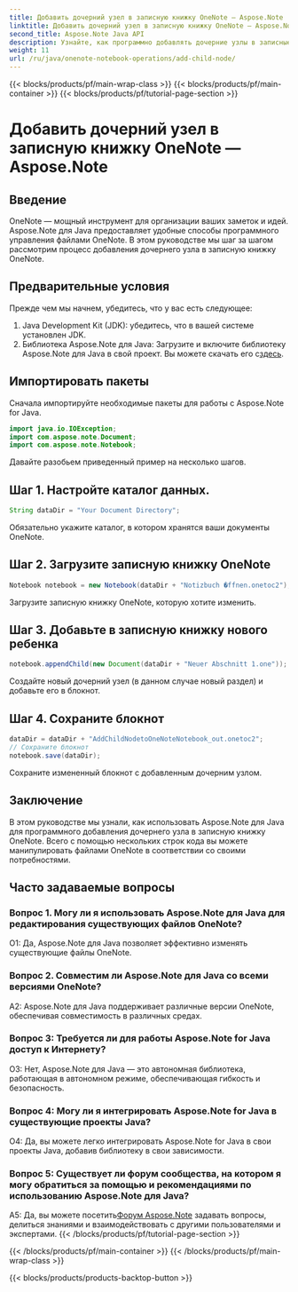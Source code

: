 ```yaml
---
title: Добавить дочерний узел в записную книжку OneNote — Aspose.Note
linktitle: Добавить дочерний узел в записную книжку OneNote — Aspose.Note
second_title: Aspose.Note Java API
description: Узнайте, как программно добавлять дочерние узлы в записные книжки OneNote с помощью Aspose.Note для Java. Улучшите организацию заметок без особых усилий.
weight: 11
url: /ru/java/onenote-notebook-operations/add-child-node/
---
```


{{< blocks/products/pf/main-wrap-class >}}
{{< blocks/products/pf/main-container >}}
{{< blocks/products/pf/tutorial-page-section >}}

# Добавить дочерний узел в записную книжку OneNote — Aspose.Note

## Введение

OneNote — мощный инструмент для организации ваших заметок и идей. Aspose.Note для Java предоставляет удобные способы программного управления файлами OneNote. В этом руководстве мы шаг за шагом рассмотрим процесс добавления дочернего узла в записную книжку OneNote.

## Предварительные условия

Прежде чем мы начнем, убедитесь, что у вас есть следующее:

1. Java Development Kit (JDK): убедитесь, что в вашей системе установлен JDK.
2.  Библиотека Aspose.Note для Java: Загрузите и включите библиотеку Aspose.Note для Java в свой проект. Вы можете скачать его с[здесь](https://releases.aspose.com/note/java/).

## Импортировать пакеты

Сначала импортируйте необходимые пакеты для работы с Aspose.Note for Java.

```java
import java.io.IOException;
import com.aspose.note.Document;
import com.aspose.note.Notebook;
```

Давайте разобьем приведенный пример на несколько шагов.

## Шаг 1. Настройте каталог данных.

```java
String dataDir = "Your Document Directory";
```

Обязательно укажите каталог, в котором хранятся ваши документы OneNote.

## Шаг 2. Загрузите записную книжку OneNote

```java
Notebook notebook = new Notebook(dataDir + "Notizbuch �ffnen.onetoc2");
```

Загрузите записную книжку OneNote, которую хотите изменить.

## Шаг 3. Добавьте в записную книжку нового ребенка

```java
notebook.appendChild(new Document(dataDir + "Neuer Abschnitt 1.one"));
```

Создайте новый дочерний узел (в данном случае новый раздел) и добавьте его в блокнот.

## Шаг 4. Сохраните блокнот

```java
dataDir = dataDir + "AddChildNodetoOneNoteNotebook_out.onetoc2";
// Сохраните блокнот
notebook.save(dataDir);
```

Сохраните измененный блокнот с добавленным дочерним узлом.

## Заключение

В этом руководстве мы узнали, как использовать Aspose.Note для Java для программного добавления дочернего узла в записную книжку OneNote. Всего с помощью нескольких строк кода вы можете манипулировать файлами OneNote в соответствии со своими потребностями.

## Часто задаваемые вопросы

### Вопрос 1. Могу ли я использовать Aspose.Note для Java для редактирования существующих файлов OneNote?

О1: Да, Aspose.Note для Java позволяет эффективно изменять существующие файлы OneNote.

### Вопрос 2. Совместим ли Aspose.Note для Java со всеми версиями OneNote?

A2: Aspose.Note для Java поддерживает различные версии OneNote, обеспечивая совместимость в различных средах.

### Вопрос 3: Требуется ли для работы Aspose.Note for Java доступ к Интернету?

О3: Нет, Aspose.Note для Java — это автономная библиотека, работающая в автономном режиме, обеспечивающая гибкость и безопасность.

### Вопрос 4: Могу ли я интегрировать Aspose.Note for Java в существующие проекты Java?

О4: Да, вы можете легко интегрировать Aspose.Note for Java в свои проекты Java, добавив библиотеку в свои зависимости.

### Вопрос 5: Существует ли форум сообщества, на котором я могу обратиться за помощью и рекомендациями по использованию Aspose.Note для Java?

 A5: Да, вы можете посетить[Форум Aspose.Note](https://forum.aspose.com/c/note/28) задавать вопросы, делиться знаниями и взаимодействовать с другими пользователями и экспертами.
{{< /blocks/products/pf/tutorial-page-section >}}

{{< /blocks/products/pf/main-container >}}
{{< /blocks/products/pf/main-wrap-class >}}

{{< blocks/products/products-backtop-button >}}
